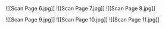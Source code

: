 ![[Scan Page 6.jpg]]
![[Scan Page 7.jpg]]
![[Scan Page 8.jpg]]


![[Scan Page 9.jpg]]
![[Scan Page 10.jpg]]
![[Scan Page 11.jpg]]